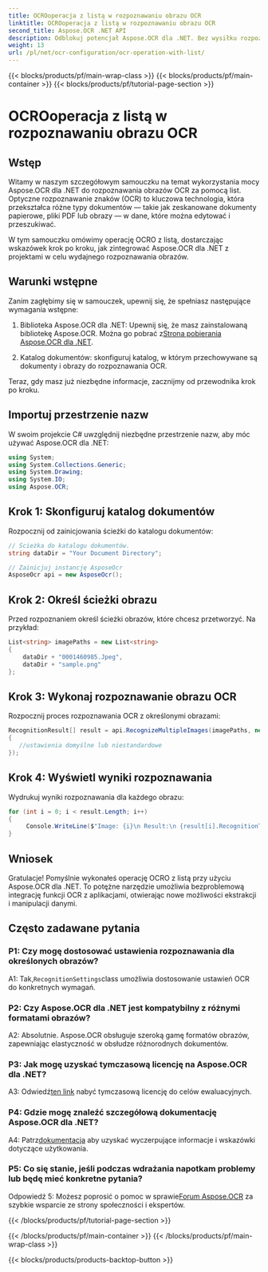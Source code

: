 ```yaml
---
title: OCROoperacja z listą w rozpoznawaniu obrazu OCR
linktitle: OCROoperacja z listą w rozpoznawaniu obrazu OCR
second_title: Aspose.OCR .NET API
description: Odblokuj potencjał Aspose.OCR dla .NET. Bez wysiłku rozpoznaj obrazy OCR za pomocą list. Zwiększ produktywność i ekstrakcję danych w swoich aplikacjach.
weight: 13
url: /pl/net/ocr-configuration/ocr-operation-with-list/
---
```


{{< blocks/products/pf/main-wrap-class >}}
{{< blocks/products/pf/main-container >}}
{{< blocks/products/pf/tutorial-page-section >}}

# OCROoperacja z listą w rozpoznawaniu obrazu OCR

## Wstęp

Witamy w naszym szczegółowym samouczku na temat wykorzystania mocy Aspose.OCR dla .NET do rozpoznawania obrazów OCR za pomocą list. Optyczne rozpoznawanie znaków (OCR) to kluczowa technologia, która przekształca różne typy dokumentów — takie jak zeskanowane dokumenty papierowe, pliki PDF lub obrazy — w dane, które można edytować i przeszukiwać.

W tym samouczku omówimy operację OCRO z listą, dostarczając wskazówek krok po kroku, jak zintegrować Aspose.OCR dla .NET z projektami w celu wydajnego rozpoznawania obrazów.

## Warunki wstępne

Zanim zagłębimy się w samouczek, upewnij się, że spełniasz następujące wymagania wstępne:

1.  Biblioteka Aspose.OCR dla .NET: Upewnij się, że masz zainstalowaną bibliotekę Aspose.OCR. Można go pobrać z[Strona pobierania Aspose.OCR dla .NET](https://releases.aspose.com/ocr/net/).

2. Katalog dokumentów: skonfiguruj katalog, w którym przechowywane są dokumenty i obrazy do rozpoznawania OCR.

Teraz, gdy masz już niezbędne informacje, zacznijmy od przewodnika krok po kroku.

## Importuj przestrzenie nazw

W swoim projekcie C# uwzględnij niezbędne przestrzenie nazw, aby móc używać Aspose.OCR dla .NET:

```csharp
using System;
using System.Collections.Generic;
using System.Drawing;
using System.IO;
using Aspose.OCR;
```

## Krok 1: Skonfiguruj katalog dokumentów

Rozpocznij od zainicjowania ścieżki do katalogu dokumentów:
```csharp
// Ścieżka do katalogu dokumentów.
string dataDir = "Your Document Directory";

// Zainicjuj instancję AsposeOcr
AsposeOcr api = new AsposeOcr();
```

## Krok 2: Określ ścieżki obrazu

Przed rozpoznaniem określ ścieżki obrazów, które chcesz przetworzyć. Na przykład:

```csharp
List<string> imagePaths = new List<string>
{
    dataDir + "0001460985.Jpeg",
    dataDir + "sample.png"
};
```

## Krok 3: Wykonaj rozpoznawanie obrazu OCR

Rozpocznij proces rozpoznawania OCR z określonymi obrazami:

```csharp
RecognitionResult[] result = api.RecognizeMultipleImages(imagePaths, new RecognitionSettings
{
   //ustawienia domyślne lub niestandardowe
});
```

## Krok 4: Wyświetl wyniki rozpoznawania

Wydrukuj wyniki rozpoznawania dla każdego obrazu:

```csharp
for (int i = 0; i < result.Length; i++)
{
	 Console.WriteLine($"Image: {i}\n Result:\n {result[i].RecognitionText}");
}
```

## Wniosek

Gratulacje! Pomyślnie wykonałeś operację OCRO z listą przy użyciu Aspose.OCR dla .NET. To potężne narzędzie umożliwia bezproblemową integrację funkcji OCR z aplikacjami, otwierając nowe możliwości ekstrakcji i manipulacji danymi.

## Często zadawane pytania

### P1: Czy mogę dostosować ustawienia rozpoznawania dla określonych obrazów?

 A1: Tak,`RecognitionSettings`class umożliwia dostosowanie ustawień OCR do konkretnych wymagań.

### P2: Czy Aspose.OCR dla .NET jest kompatybilny z różnymi formatami obrazów?

A2: Absolutnie. Aspose.OCR obsługuje szeroką gamę formatów obrazów, zapewniając elastyczność w obsłudze różnorodnych dokumentów.

### P3: Jak mogę uzyskać tymczasową licencję na Aspose.OCR dla .NET?

 A3: Odwiedź[ten link](https://purchase.aspose.com/temporary-license/) nabyć tymczasową licencję do celów ewaluacyjnych.

### P4: Gdzie mogę znaleźć szczegółową dokumentację Aspose.OCR dla .NET?

 A4: Patrz[dokumentacja](https://reference.aspose.com/ocr/net/) aby uzyskać wyczerpujące informacje i wskazówki dotyczące użytkowania.

### P5: Co się stanie, jeśli podczas wdrażania napotkam problemy lub będę mieć konkretne pytania?

 Odpowiedź 5: Możesz poprosić o pomoc w sprawie[Forum Aspose.OCR](https://forum.aspose.com/c/ocr/16) za szybkie wsparcie ze strony społeczności i ekspertów.

{{< /blocks/products/pf/tutorial-page-section >}}

{{< /blocks/products/pf/main-container >}}
{{< /blocks/products/pf/main-wrap-class >}}

{{< blocks/products/products-backtop-button >}}
